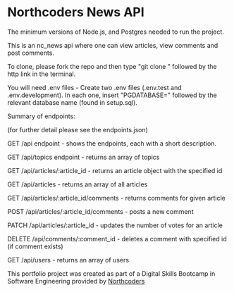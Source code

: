 # Northcoders News API

<!-- A summary of what the project is.
Clear instructions of how to clone, install dependencies, seed local database, and run tests.
Information about how to create the two .env files. -->

The minimum versions of Node.js, and Postgres needed to run the project.

This is an nc_news api where one can view articles, view comments and post comments.

To clone, please fork the repo and then type "git clone " followed by the http link in the terminal.

You will need .env files - Create two .env files (.env.test and .env.development). In each one, insert "PGDATABASE=" followed by the relevant database name (found in setup.sql).

Summary of endpoints:

(for further detail please see the endpoints.json)

GET /api endpoint - shows the endpoints, each with a short description.

GET /api/topics endpoint - returns an array of topics

GET /api/articles/:article_id - returns an article object with the specified id

GET /api/articles - returns an array of all articles

GET /api/articles/:article_id/comments - returns comments for given article

POST /api/articles/:article_id/comments - posts a new comment

PATCH /api/articles/:article_id - updates the number of votes for an article

DELETE /api/comments/:comment_id - deletes a comment with specified id (if comment exists)

GET /api/users - returns an array of users

This portfolio project was created as part of a Digital Skills Bootcamp in Software Engineering provided by [Northcoders](https://northcoders.com/)
